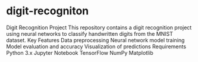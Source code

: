 # digit-recogniton
Digit Recognition Project This repository contains a digit recognition project using neural networks to classify handwritten digits from the MNIST dataset.  Key Features Data preprocessing Neural network model training Model evaluation and accuracy Visualization of predictions Requirements Python 3.x Jupyter Notebook TensorFlow NumPy Matplotlib
